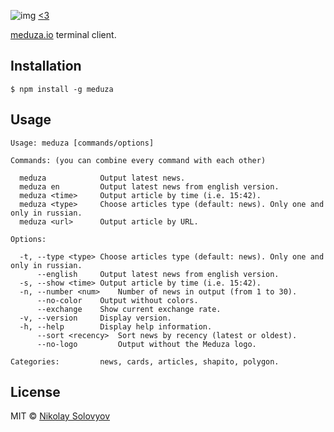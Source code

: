 ![img](https://ozio.io/static/images/meduza.svg) [<3](https://meduza.io/shapito/2015/06/02/vyshel-neofitsialnyy-terminalnyy-klient-meduzy)

[meduza.io](https://meduza.io) terminal client.

## Installation

    $ npm install -g meduza

## Usage

```
Usage: meduza [commands/options]

Commands: (you can combine every command with each other)

  meduza           	Output latest news.
  meduza en        	Output latest news from english version.
  meduza <time>    	Output article by time (i.e. 15:42).
  meduza <type>    	Choose articles type (default: news). Only one and only in russian.
  meduza <url>     	Output article by URL.

Options:

  -t, --type <type>	Choose articles type (default: news). Only one and only in russian.
      --english    	Output latest news from english version.
  -s, --show <time>	Output article by time (i.e. 15:42).
  -n, --number <num>	Number of news in output (from 1 to 30).
      --no-color   	Output without colors.
      --exchange   	Show current exchange rate.
  -v, --version    	Display version.
  -h, --help       	Display help information.
      --sort <recency>	Sort news by recency (latest or oldest).
      --no-logo         Output without the Meduza logo.

Categories:        	news, cards, articles, shapito, polygon.
```

## License

MIT © [Nikolay Solovyov](http://ozio.io)
